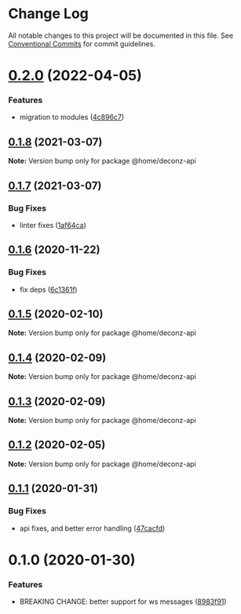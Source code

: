 # Change Log

All notable changes to this project will be documented in this file.
See [Conventional Commits](https://conventionalcommits.org) for commit guidelines.

# [0.2.0](https://github.com/mariusz-kabala/homeAutomation/compare/@home/deconz-api@0.1.8...@home/deconz-api@0.2.0) (2022-04-05)


### Features

* migration to modules ([4c896c7](https://github.com/mariusz-kabala/homeAutomation/commit/4c896c717bf0123a59caf3e89f96043be72594c2))





## [0.1.8](https://github.com/mariusz-kabala/homeAutomation/compare/@home/deconz-api@0.1.7...@home/deconz-api@0.1.8) (2021-03-07)

**Note:** Version bump only for package @home/deconz-api





## [0.1.7](https://github.com/mariusz-kabala/homeAutomation/compare/@home/deconz-api@0.1.6...@home/deconz-api@0.1.7) (2021-03-07)


### Bug Fixes

* linter fixes ([1af64ca](https://github.com/mariusz-kabala/homeAutomation/commit/1af64cabb2e40797838c1a2337fb7c34ac9b4b54))





## [0.1.6](https://github.com/mariusz-kabala/homeAutomation/compare/@home/deconz-api@0.1.5...@home/deconz-api@0.1.6) (2020-11-22)


### Bug Fixes

* fix deps ([6c1361f](https://github.com/mariusz-kabala/homeAutomation/commit/6c1361ff7b01bb85ab4521cb4a83e34429d6fbd6))





## [0.1.5](https://github.com/mariusz-kabala/homeAutomation/compare/@home/deconz-api@0.1.4...@home/deconz-api@0.1.5) (2020-02-10)

**Note:** Version bump only for package @home/deconz-api





## [0.1.4](https://github.com/mariusz-kabala/homeAutomation/compare/@home/deconz-api@0.1.3...@home/deconz-api@0.1.4) (2020-02-09)

**Note:** Version bump only for package @home/deconz-api





## [0.1.3](https://github.com/mariusz-kabala/homeAutomation/compare/@home/deconz-api@0.1.2...@home/deconz-api@0.1.3) (2020-02-09)

**Note:** Version bump only for package @home/deconz-api





## [0.1.2](https://github.com/mariusz-kabala/homeAutomation/compare/@home/deconz-api@0.1.1...@home/deconz-api@0.1.2) (2020-02-05)

**Note:** Version bump only for package @home/deconz-api





## [0.1.1](https://github.com/mariusz-kabala/homeAutomation/compare/@home/deconz-api@0.1.0...@home/deconz-api@0.1.1) (2020-01-31)


### Bug Fixes

* api fixes, and better error handling ([47cacfd](https://github.com/mariusz-kabala/homeAutomation/commit/47cacfdef5b396394a31ed34a727a270bbfa6c95))





# 0.1.0 (2020-01-30)


### Features

* BREAKING CHANGE: better support for ws messages ([8983f91](https://github.com/mariusz-kabala/homeAutomation/commit/8983f91280af9cfda402da224b96d437606938c1))
